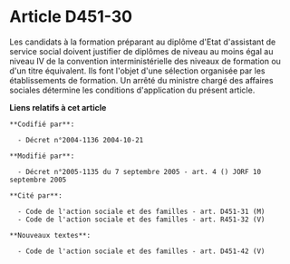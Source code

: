 # Article D451-30

Les candidats à la formation préparant au diplôme d'Etat d'assistant de service social doivent justifier de diplômes de
niveau au moins égal au niveau IV de la convention interministérielle des niveaux de formation ou d'un titre équivalent. Ils
font l'objet d'une sélection organisée par les établissements de formation. Un arrêté du ministre chargé des affaires
sociales détermine les conditions d'application du présent article.

**Liens relatifs à cet article**

	**Codifié par**:

	  - Décret n°2004-1136 2004-10-21

	**Modifié par**:

	  - Décret n°2005-1135 du 7 septembre 2005 - art. 4 () JORF 10 septembre 2005

	**Cité par**:

	  - Code de l'action sociale et des familles - art. D451-31 (M)
	  - Code de l'action sociale et des familles - art. R451-32 (V)

	**Nouveaux textes**:

	  - Code de l'action sociale et des familles - art. D451-42 (V)
